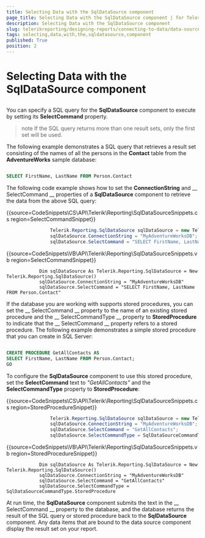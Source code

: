 ```yaml
---
title: Selecting Data with the SqlDataSource component
page_title: Selecting Data with the SqlDataSource component | for Telerik Reporting Documentation
description: Selecting Data with the SqlDataSource component
slug: telerikreporting/designing-reports/connecting-to-data/data-source-components/sqldatasource-component/selecting-data-with-the-sqldatasource-component
tags: selecting,data,with,the,sqldatasource,component
published: True
position: 2
---
```


# Selecting Data with the SqlDataSource component



## 

You can specify a SQL query for the __SqlDataSource__ component to execute by setting its           __SelectCommand__ property.         

>note If the SQL query returns more than one result sets, only the first set will be used.


The following example demonstrates a SQL query that retrieves           a result set consisting of the names of all the persons in the __Contact__ table from the           __AdventureWorks__ sample database:         

	
````sql

SELECT FirstName, LastName FROM Person.Contact
````




The following code example shows how to set the __ConnectionString__ and __             SelectCommand           __ properties of a __SqlDataSource__ component to retrieve the           data from the above SQL query:         



{{source=CodeSnippets\CS\API\Telerik\Reporting\SqlDataSourceSnippets.cs region=SelectCommandSnippet}}
````C#
	            Telerik.Reporting.SqlDataSource sqlDataSource = new Telerik.Reporting.SqlDataSource();
	            sqlDataSource.ConnectionString = "MyAdventureWorksDB";
	            sqlDataSource.SelectCommand = "SELECT FirstName, LastName FROM Person.Contact";
````



{{source=CodeSnippets\VB\API\Telerik\Reporting\SqlDataSourceSnippets.vb region=SelectCommandSnippet}}
````VB
	        Dim sqlDataSource As Telerik.Reporting.SqlDataSource = New Telerik.Reporting.SqlDataSource()
	        sqlDataSource.ConnectionString = "MyAdventureWorksDB"
	        sqlDataSource.SelectCommand = "SELECT FirstName, LastName FROM Person.Contact"
````



If the database you are working with supports stored procedures, you can set the __             SelectCommand           __ property to the name of an existing stored procedure and the __             SelectCommandType           __ property to __StoredProcedure__ to indicate that the __             SelectCommand           __ property refers to a stored procedure. The following example demonstrates a simple           stored procedure that you can create in SQL Server:         

	
````SQL

CREATE PROCEDURE GetAllContacts AS
SELECT FirstName, LastName FROM Person.Contact;
GO
````




To configure the __SqlDataSource__ component to use this stored procedure, set the           __SelectCommand__ text to *"GetAllContacts"* and the           __SelectCommandType__ property to __StoredProcedure__:         



{{source=CodeSnippets\CS\API\Telerik\Reporting\SqlDataSourceSnippets.cs region=StoredProcedureSnippet}}
````C#
	            Telerik.Reporting.SqlDataSource sqlDataSource = new Telerik.Reporting.SqlDataSource();
	            sqlDataSource.ConnectionString = "MyAdventureWorksDB";
	            sqlDataSource.SelectCommand = "GetAllContacts";
	            sqlDataSource.SelectCommandType = SqlDataSourceCommandType.StoredProcedure;
````



{{source=CodeSnippets\VB\API\Telerik\Reporting\SqlDataSourceSnippets.vb region=StoredProcedureSnippet}}
````VB
	        Dim sqlDataSource As Telerik.Reporting.SqlDataSource = New Telerik.Reporting.SqlDataSource()
	        sqlDataSource.ConnectionString = "MyAdventureWorksDB"
	        sqlDataSource.SelectCommand = "GetAllContacts"
	        sqlDataSource.SelectCommandType = SqlDataSourceCommandType.StoredProcedure
````



At run time, the __SqlDataSource__ component submits the text in the __             SelectCommand           __ property to the database, and the database returns the result of the SQL query or stored procedure           back to the __SqlDataSource__ component. Any data items that are bound to the data source           component display the result set on your report.         
